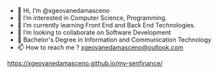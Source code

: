 - 👋 Hi, I’m @xgeovanedamasceno
- 👀 I’m interested in Computer Science, Programming.
- 🌱 I’m currently learning Front End and Back End Technologies.
- 💞️ I’m looking to collaborate on Software Development
- :scroll: Bachelor's Degree in Information and Communication Technology
- 📫 How to reach me ? xgeovanedamasceno@outlook.com


https://xgeovanedamasceno.github.io/my-senfinance/

<!---
xgeovanedamasceno/xgeovanedamasceno is a ✨ special ✨ repository because its `README.md` (this file) appears on your GitHub profile.
You can click the Preview link to take a look at your changes.
--->




